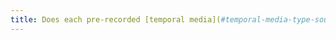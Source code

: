 ```yaml
---
title: Does each pre-recorded [temporal media](#temporal-media-type-sound-video-and-synchronize) have, if necessary, a [textual transcription](#temporal-media-textual-transcription) or an [audio description](#temporal-media-synchronized-audiodescription) (except in special cases)?
---
```

